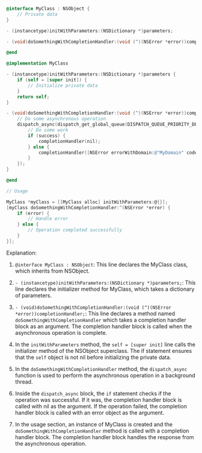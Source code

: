 ```objective-c
@interface MyClass : NSObject {
    // Private data
}

- (instancetype)initWithParameters:(NSDictionary *)parameters;

- (void)doSomethingWithCompletionHandler:(void (^)(NSError *error))completionHandler;

@end

@implementation MyClass

- (instancetype)initWithParameters:(NSDictionary *)parameters {
    if (self = [super init]) {
        // Initialize private data
    }
    return self;
}

- (void)doSomethingWithCompletionHandler:(void (^)(NSError *error))completionHandler {
    // Do some asynchronous operation
    dispatch_async(dispatch_get_global_queue(DISPATCH_QUEUE_PRIORITY_DEFAULT, 0), ^{
        // Do some work
        if (success) {
            completionHandler(nil);
        } else {
            completionHandler([NSError errorWithDomain:@"MyDomain" code:-1 userInfo:nil]);
        }
    });
}

@end

// Usage

MyClass *myClass = [[MyClass alloc] initWithParameters:@{}];
[myClass doSomethingWithCompletionHandler:^(NSError *error) {
    if (error) {
        // Handle error
    } else {
        // Operation completed successfully
    }
}];
```

Explanation:

1. `@interface MyClass : NSObject`: This line declares the MyClass class, which inherits from NSObject.

2. `- (instancetype)initWithParameters:(NSDictionary *)parameters;`: This line declares the initializer method for MyClass, which takes a dictionary of parameters.

3. `- (void)doSomethingWithCompletionHandler:(void (^)(NSError *error))completionHandler;`: This line declares a method named `doSomethingWithCompletionHandler` which takes a completion handler block as an argument. The completion handler block is called when the asynchronous operation is complete.

4. In the `initWithParameters` method, the `self = [super init]` line calls the initializer method of the NSObject superclass. The if statement ensures that the `self` object is not nil before initializing the private data.

5. In the `doSomethingWithCompletionHandler` method, the `dispatch_async` function is used to perform the asynchronous operation in a background thread.

6. Inside the `dispatch_async` block, the `if` statement checks if the operation was successful. If it was, the completion handler block is called with nil as the argument. If the operation failed, the completion handler block is called with an error object as the argument.

7. In the usage section, an instance of MyClass is created and the `doSomethingWithCompletionHandler` method is called with a completion handler block. The completion handler block handles the response from the asynchronous operation.